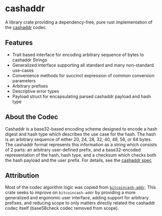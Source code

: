 # cashaddr

A library crate providing a dependency-free, pure rust implementation of the
[cashaddr](https://github.com/bitcoincashorg/bitcoincash.org/blob/master/spec/cashaddr.md)
codec.

## Features

- Trait based interface for encoding arbitrary sequence of bytes to cashaddr
  Strings
- Generalized interface supporting all standard and many non-standard use-cases
- Convenience methods for succinct expression of common conversion parameters
- Arbitrary prefixes
- Descriptive error types
- Payload struct for encapsulating parsed cashaddr payload and hash type

## About the Codec

Cashaddr is a base32-based encoding scheme designed to encode a hash digest
and hash type which describes the use case for the hash. The hash is an
arbitrary sequence of either 20, 24, 28, 32, 40, 48, 56, or 64 bytes. The
cashaddr format represents this information as a string which consists of 2
parts: an arbitrary user-defined prefix, and a base32-encoded representation of
the hash, hash type, and a checksum which checks both the hash payload and the
user prefix. For details, see the [cashaddr
spec](https://github.com/bitcoincashorg/bitcoincash.org/blob/master/spec/cashaddr.md)

## Attribution
Most of the codec algorithm logic was copied from
[`bitcoincash-addr`](https://docs.rs/bitcoincash-addr/latest/bitcoincash_addr/).
This crate seeks to improve on `bitcoincash-addr` by providing a more
generalized and ergonomic user interface, adding support for arbitrary
prefixes, and reducing scope to only matters directly related the cashaddr
codec itself (base58check codec removed from scope).
